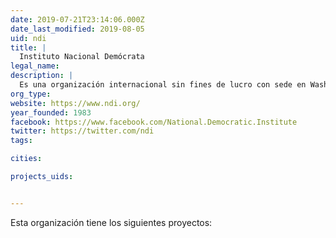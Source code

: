 ```yaml
---
date: 2019-07-21T23:14:06.000Z
date_last_modified: 2019-08-05
uid: ndi
title: |
  Instituto Nacional Demócrata
legal_name: 
description: |
  Es una organización internacional sin fines de lucro con sede en Washington, D.C. y oficinas en cerca de 50 países, cuya misión es contribuir a promover y fortalecer la democracia.
org_type: 
website: https://www.ndi.org/
year_founded: 1983
facebook: https://www.facebook.com/National.Democratic.Institute
twitter: https://twitter.com/ndi
tags:

cities: 

projects_uids:


---
```


Esta organización tiene los siguientes proyectos:


